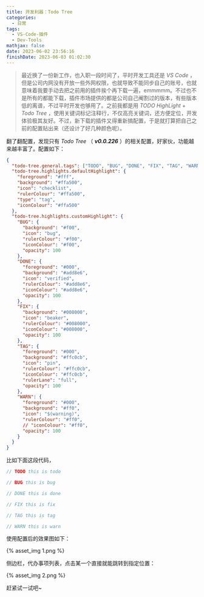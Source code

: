 ```yaml
---
title: 开发利器：Todo Tree
categories:
  - 日常
tags:
  - VS-Code-插件
  - Dev-Tools
mathjax: false
date: 2023-06-02 23:56:16
finishDate: 2023-06-03 01:02:30
---
```


> 最近换了一份新工作，也入职一段时间了，平时开发工具还是 _VS Code_ ，但是公司内网没有开放一些外网权限，也就导致不能同步自己的账号，也就意味着我要手动去把之前用的插件挨个再下载一遍，emmmmm。不过也不是所有的都能下载，插件市场提供的都是公司自己阉割过的版本，有些版本低的离谱，不过平时开发也够用了。之前我都是用 _TODO HighLight_ + _Todo Tree_ ，使用关键词标记注释行，不仅高亮关键词，还方便定位，开发体验极其友好。不过，新下载的插件又得重新搞配置，于是就打算把自己之前的配置贴出来（还设计了好几种颜色呢）。

翻了翻配置，发现只有 _Todo Tree_ （ **_v0.0.226_** ）的相关配置，好家伙，功能越来越丰富了。配置如下：

```json
{
  "todo-tree.general.tags": ["TODO", "BUG", "DONE", "FIX", "TAG", "WARN"],
  "todo-tree.highlights.defaultHighlight": {
    "foreground": "#fff",
    "background": "#ffa500",
    "icon": "checklist",
    "rulerColour": "#ffa500",
    "type": "tag",
    "iconColour": "#ffa500"
  },
  "todo-tree.highlights.customHighlight": {
    "BUG": {
      "background": "#f00",
      "icon": "bug",
      "rulerColour": "#f00",
      "iconColour": "#f00",
      "opacity": 100
    },
    "DONE": {
      "foreground": "#000",
      "background": "#add8e6",
      "icon": "verified",
      "rulerColour": "#add8e6",
      "iconColour": "#add8e6",
      "opacity": 100
    },
    "FIX": {
      "background": "#008000",
      "icon": "beaker",
      "rulerColour": "#008000",
      "iconColour": "#008000",
      "opacity": 100
    },
    "TAG": {
      "foreground": "#000",
      "background": "#ffc0cb",
      "icon": "pin",
      "rulerColour": "#ffc0cb",
      "iconColour": "#ffc0cb",
      "rulerLane": "full",
      "opacity": 100
    },
    "WARN": {
      "foreground": "#000",
      "background": "#ff0",
      "icon": "$(warning)",
      "rulerColour": "#ff0",
      // "iconColour": "#ff0",
      "opacity": 100
    }
  }
}
```

比如下面这段代码，

```js
// TODO this is todo

// BUG this is bug

// DONE this is done

// FIX this is fix

// TAG this is tag

// WARN this is warn
```

使用配置后的效果图如下：

{% asset_img 1.png %}

侧边栏，代办事项列表，点击某一个直接就能跳转到指定位置：

{% asset_img 2.png %}

赶紧试一试吧~
